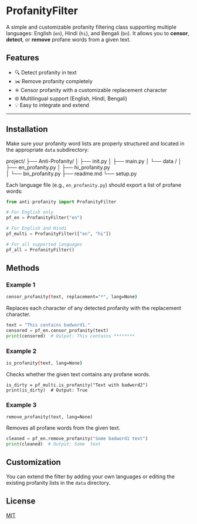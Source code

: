 # ProfanityFilter

A simple and customizable profanity filtering class supporting multiple languages: English (`en`), Hindi (`hi`), and Bengali (`bn`). It allows you to **censor**, **detect**, or **remove** profane words from a given text.

## Features

- 🔍 Detect profanity in text  
- ✂️ Remove profanity completely  
- ✳️ Censor profanity with a customizable replacement character  
- 🌐 Multilingual support (English, Hindi, Bengali)  
- 💡 Easy to integrate and extend  

---

## Installation

Make sure your profanity word lists are properly structured and located in the appropriate `data` subdirectory:

project/
 ├── Anti-Profanity/
 │ ├── init.py
 │ ├── main.py
 │ └── data /
 │   ├── en_profanity.py 
 │   ├── hi_profanity.py  
 │   └── bn_profanity.py
 ├── readme.md
 └── setup.py

Each language file (e.g., `en_profanity.py`) should export a list of profane words:

```python
from anti-profanity import ProfanityFilter

# For English only
pf_en = ProfanityFilter("en")

# For English and Hindi
pf_multi = ProfanityFilter(["en", "hi"])

# For all supported languages
pf_all = ProfanityFilter()
```
## Methods

### Example 1
```bash
censor_profanity(text, replacement="*", lang=None)
```
Replaces each character of any detected profanity with the replacement character.

```python
text = "This contains badword1."
censored = pf_en.censor_profanity(text)
print(censored)  # Output: This contains ********
```
### Example 2
```bash
is_profanity(text, lang=None)
```
Checks whether the given text contains any profane words.
```
is_dirty = pf_multi.is_profanity("Text with badword2")
print(is_dirty)  # Output: True
```
### Example 3
```
remove_profanity(text, lang=None)
```
Removes all profane words from the given text.
```python
cleaned = pf_en.remove_profanity("Some badword1 text")
print(cleaned)  # Output: Some  text
```

## Customization
You can extend the filter by adding your own languages or editing the existing profanity lists in the `data` directory.


## License

[MIT](https://choosealicense.com/licenses/mit/)

